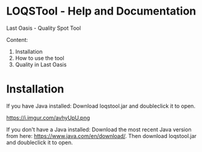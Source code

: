 # LOQSTool - Help and Documentation
Last Oasis - Quality Spot Tool

Content:

1. Installation
2. How to use the tool
3. Quality in Last Oasis

# Installation

  If you have Java installed: Download loqstool.jar and doubleclick it to open.
  
  https://i.imgur.com/avhyUpU.png
  
  If you don't have a Java installed: Download the most recent Java version from here: https://www.java.com/en/download/. Then download     loqstool.jar and doubleclick it to open.
